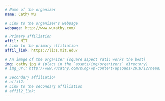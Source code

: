 ```yaml
---
# Name of the organizer
name: Cathy Wu

# Link to the organizer's webpage
webpage: http://www.wucathy.com/

# Primary affiliation
affil: MIT
# Link to the primary affiliation
affil_link: https://lids.mit.edu/

# An image of the organizer (square aspect ratio works the best)
img: cathy.jpg # (place in the `assets/img/organizers` directory)
# img_url: http://www.wucathy.com/blog/wp-content/uploads/2018/12/headshot-head.jpg

# Secondary affiliation
# affil2: 
# Link to the secondary affiliation
# affil2_link:
---
```

